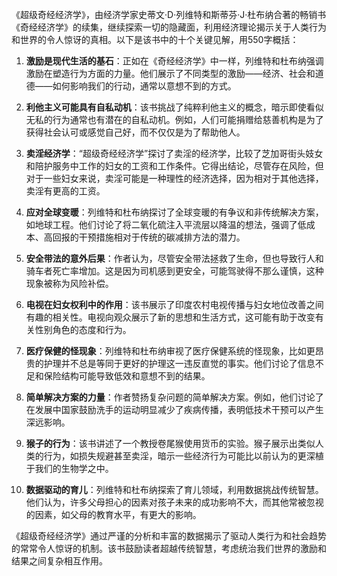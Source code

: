 《超级奇经经济学》，由经济学家史蒂文·D·列维特和斯蒂芬·J·杜布纳合著的畅销书《奇经经济学》的续集，继续探索一切的隐藏面，利用经济理论揭示关于人类行为和世界的令人惊讶的真相。以下是该书中的十个关键见解，用550字概括：

1. **激励是现代生活的基石**：正如在《奇经经济学》中一样，列维特和杜布纳强调激励在塑造行为方面的力量。他们展示了不同类型的激励——经济、社会和道德——如何影响我们的行动，通常以意想不到的方式。

2. **利他主义可能具有自私动机**：该书挑战了纯粹利他主义的概念，暗示即使看似无私的行为通常也有潜在的自私动机。例如，人们可能捐赠给慈善机构是为了获得社会认可或感觉自己好，而不仅仅是为了帮助他人。

3. **卖淫经济学**：“超级奇经经济学”探讨了卖淫的经济学，比较了芝加哥街头妓女和陪护服务中工作的妇女的工资和工作条件。它得出结论，尽管存在风险，但对于一些妇女来说，卖淫可能是一种理性的经济选择，因为相对于其他选择，卖淫有更高的工资。

4. **应对全球变暖**：列维特和杜布纳探讨了全球变暖的有争议和非传统解决方案，如地球工程。他们讨论了将二氧化硫注入平流层以降温的想法，强调了低成本、高回报的干预措施相对于传统的碳减排方法的潜力。

5. **安全带法的意外后果**：作者认为，尽管安全带法拯救了生命，但也导致行人和骑车者死亡率增加。这是因为司机感到更安全，可能驾驶得不那么谨慎，这种现象被称为风险补偿。

6. **电视在妇女权利中的作用**：该书展示了印度农村电视传播与妇女地位改善之间有趣的相关性。电视向观众展示了新的思想和生活方式，这可能有助于改变有关性别角色的态度和行为。

7. **医疗保健的怪现象**：列维特和杜布纳审视了医疗保健系统的怪现象，比如更昂贵的护理并不总是等同于更好的护理这一违反直觉的事实。他们讨论了信息不足和保险结构可能导致低效和意想不到的结果。

8. **简单解决方案的力量**：作者赞扬复杂问题的简单解决方案。例如，他们讨论了在发展中国家鼓励洗手的运动明显减少了疾病传播，表明低技术干预可以产生深远影响。

9. **猴子的行为**：该书讲述了一个教授卷尾猴使用货币的实验。猴子展示出类似人类的行为，如损失规避甚至卖淫，暗示一些经济行为可能比以前认为的更深植于我们的生物学之中。

10. **数据驱动的育儿**：列维特和杜布纳探索了育儿领域，利用数据挑战传统智慧。他们认为，许多父母担心的因素对孩子未来的成功影响不大，而其他常被忽视的因素，如父母的教育水平，有更大的影响。

《超级奇经经济学》通过严谨的分析和丰富的数据揭示了驱动人类行为和社会趋势的常常令人惊讶的机制。该书鼓励读者超越传统智慧，考虑统治我们世界的激励和结果之间复杂相互作用。